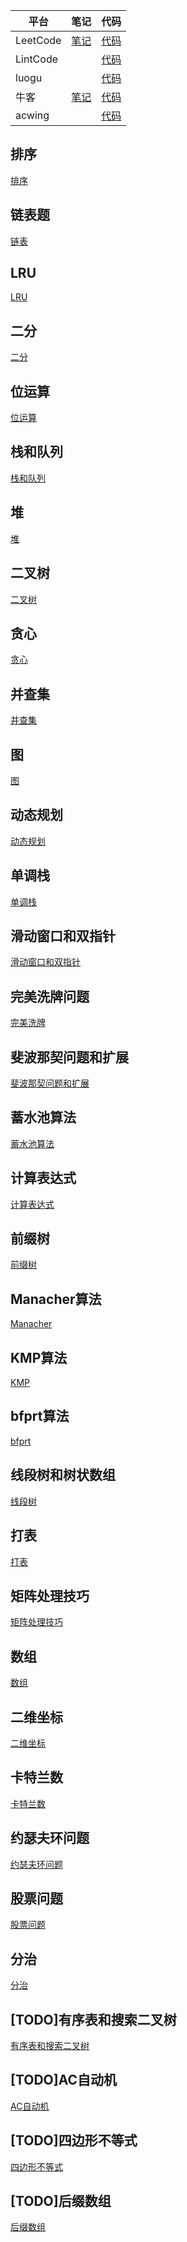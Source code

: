 

| 平台     | 笔记                    | 代码                                                         |
| -------- | ----------------------- | ------------------------------------------------------------ |
| LeetCode | [笔记](./docs/leetcode) | [代码](https://github.com/GreyZeng/algorithm/tree/master/src/main/java/leetcode) |
| LintCode |                         | [代码](https://github.com/GreyZeng/algorithm/tree/master/src/main/java/lintcode) |
| luogu    |                         | [代码](https://github.com/GreyZeng/algorithm/tree/master/src/main/java/luogu) |
| 牛客     | [笔记](./docs/nowcoder) | [代码](https://github.com/GreyZeng/algorithm/tree/master/src/main/java/nowcoder) |
| acwing   |                         | [代码](https://github.com/GreyZeng/algorithm/tree/master/src/main/java/acwing) |




## 排序

[排序](./docs/排序.md)

## 链表题

[链表](./docs/链表.md)

## LRU

[LRU](./docs/LRU.md)

## 二分

[二分](./docs/二分.md)

## 位运算

[位运算](./docs/位运算.md)

## 栈和队列

[栈和队列](./docs/栈和队列.md)

## 堆

[堆](./docs/堆.md)

## 二叉树

[二叉树](./docs/二叉树.md)

## 贪心

[贪心](./docs/贪心.md)

## 并查集

[并查集](./docs/并查集.md)

## 图

[图](./docs/图.md)

## 动态规划

[动态规划](docs/动态规划.md)

## 单调栈

[单调栈](./docs/单调栈.md)

## 滑动窗口和双指针

[滑动窗口和双指针](./docs/滑动窗口和双指针.md)

## 完美洗牌问题

[完美洗牌](./docs/完美洗牌.md)

## 斐波那契问题和扩展

[斐波那契问题和扩展](./docs/斐波那契问题和扩展.md)

## 蓄水池算法

[蓄水池算法](./docs/蓄水池算法.md)

## 计算表达式

[计算表达式](./docs/计算表达式.md)

## 前缀树

[前缀树](./docs/前缀树.md)

## Manacher算法

[Manacher](./docs/Manacher.md)

## KMP算法

[KMP](./docs/KMP.md)

## bfprt算法

[bfprt](./docs/bfprt.md)

## 线段树和树状数组

[线段树](./docs/线段树和树状数组.md)

## 打表

[打表](./docs/打表.md)

## 矩阵处理技巧

[矩阵处理技巧](./docs/矩阵处理技巧.md)

## 数组

[数组](./docs/数组.md)

## 二维坐标

[二维坐标](./docs/二维坐标.md)

## 卡特兰数

[卡特兰数](./docs/卡特兰数.md)

## 约瑟夫环问题

[约瑟夫环问题](./docs/约瑟夫环问题.md)

## 股票问题

[股票问题](./docs/股票问题.md)

## 分治

[分治](./docs/分治.md)

## [TODO]有序表和搜索二叉树

[有序表和搜索二叉树](docs/有序表和搜索二叉树.md)

## [TODO]AC自动机

[AC自动机](./docs/AC自动机.md)

## [TODO]四边形不等式

[四边形不等式](./docs/四边形不等式.md)

## [TODO]后缀数组

[后缀数组](./docs/后缀数组.md)





